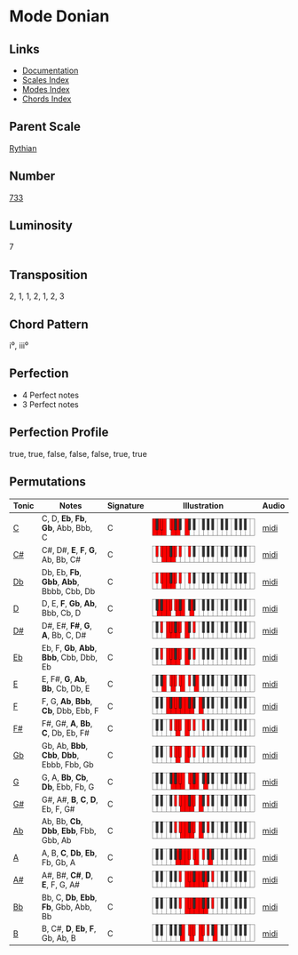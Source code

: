# Mode Donian

## Links

- [Documentation](README.md)
- [Scales Index](Scales.md)
- [Modes Index](Modes.md)
- [Chords Index](Chords.md)

## Parent Scale

[Rythian](ScaleRythian.md)

## Number

[733](https://ianring.com/musictheory/scales/733)

## Luminosity

7

## Transposition

2, 1, 1, 2, 1, 2, 3

## Chord Pattern

i⁰, iii⁰

## Perfection

- 4 Perfect notes
- 3 Perfect notes

## Perfection Profile

true, true, false, false, false, true, true

## Permutations

| Tonic | Notes | Signature | Illustration | Audio |
|-------|-------|-----------|--------------|-------|
| [C](ModeCNaturalDonian.md) | C, D, **Eb**, **Fb**, **Gb**, Abb, Bbb, C | C | ![CNaturalDonian](ModeCNaturalDonian.png) | [midi](https://github.com/edipermadi/music/blob/main/docs/ModeCNaturalDonian.mid?raw=true) |
| [C#](ModeCSharpDonian.md) | C#, D#, **E**, **F**, **G**, Ab, Bb, C# | C | ![CSharpDonian](ModeCSharpDonian.png) | [midi](https://github.com/edipermadi/music/blob/main/docs/ModeCSharpDonian.mid?raw=true) |
| [Db](ModeDFlatDonian.md) | Db, Eb, **Fb**, **Gbb**, **Abb**, Bbbb, Cbb, Db | C | ![DFlatDonian](ModeDFlatDonian.png) | [midi](https://github.com/edipermadi/music/blob/main/docs/ModeDFlatDonian.mid?raw=true) |
| [D](ModeDNaturalDonian.md) | D, E, **F**, **Gb**, **Ab**, Bbb, Cb, D | C | ![DNaturalDonian](ModeDNaturalDonian.png) | [midi](https://github.com/edipermadi/music/blob/main/docs/ModeDNaturalDonian.mid?raw=true) |
| [D#](ModeDSharpDonian.md) | D#, E#, **F#**, **G**, **A**, Bb, C, D# | C | ![DSharpDonian](ModeDSharpDonian.png) | [midi](https://github.com/edipermadi/music/blob/main/docs/ModeDSharpDonian.mid?raw=true) |
| [Eb](ModeEFlatDonian.md) | Eb, F, **Gb**, **Abb**, **Bbb**, Cbb, Dbb, Eb | C | ![EFlatDonian](ModeEFlatDonian.png) | [midi](https://github.com/edipermadi/music/blob/main/docs/ModeEFlatDonian.mid?raw=true) |
| [E](ModeENaturalDonian.md) | E, F#, **G**, **Ab**, **Bb**, Cb, Db, E | C | ![ENaturalDonian](ModeENaturalDonian.png) | [midi](https://github.com/edipermadi/music/blob/main/docs/ModeENaturalDonian.mid?raw=true) |
| [F](ModeFNaturalDonian.md) | F, G, **Ab**, **Bbb**, **Cb**, Dbb, Ebb, F | C | ![FNaturalDonian](ModeFNaturalDonian.png) | [midi](https://github.com/edipermadi/music/blob/main/docs/ModeFNaturalDonian.mid?raw=true) |
| [F#](ModeFSharpDonian.md) | F#, G#, **A**, **Bb**, **C**, Db, Eb, F# | C | ![FSharpDonian](ModeFSharpDonian.png) | [midi](https://github.com/edipermadi/music/blob/main/docs/ModeFSharpDonian.mid?raw=true) |
| [Gb](ModeGFlatDonian.md) | Gb, Ab, **Bbb**, **Cbb**, **Dbb**, Ebbb, Fbb, Gb | C | ![GFlatDonian](ModeGFlatDonian.png) | [midi](https://github.com/edipermadi/music/blob/main/docs/ModeGFlatDonian.mid?raw=true) |
| [G](ModeGNaturalDonian.md) | G, A, **Bb**, **Cb**, **Db**, Ebb, Fb, G | C | ![GNaturalDonian](ModeGNaturalDonian.png) | [midi](https://github.com/edipermadi/music/blob/main/docs/ModeGNaturalDonian.mid?raw=true) |
| [G#](ModeGSharpDonian.md) | G#, A#, **B**, **C**, **D**, Eb, F, G# | C | ![GSharpDonian](ModeGSharpDonian.png) | [midi](https://github.com/edipermadi/music/blob/main/docs/ModeGSharpDonian.mid?raw=true) |
| [Ab](ModeAFlatDonian.md) | Ab, Bb, **Cb**, **Dbb**, **Ebb**, Fbb, Gbb, Ab | C | ![AFlatDonian](ModeAFlatDonian.png) | [midi](https://github.com/edipermadi/music/blob/main/docs/ModeAFlatDonian.mid?raw=true) |
| [A](ModeANaturalDonian.md) | A, B, **C**, **Db**, **Eb**, Fb, Gb, A | C | ![ANaturalDonian](ModeANaturalDonian.png) | [midi](https://github.com/edipermadi/music/blob/main/docs/ModeANaturalDonian.mid?raw=true) |
| [A#](ModeASharpDonian.md) | A#, B#, **C#**, **D**, **E**, F, G, A# | C | ![ASharpDonian](ModeASharpDonian.png) | [midi](https://github.com/edipermadi/music/blob/main/docs/ModeASharpDonian.mid?raw=true) |
| [Bb](ModeBFlatDonian.md) | Bb, C, **Db**, **Ebb**, **Fb**, Gbb, Abb, Bb | C | ![BFlatDonian](ModeBFlatDonian.png) | [midi](https://github.com/edipermadi/music/blob/main/docs/ModeBFlatDonian.mid?raw=true) |
| [B](ModeBNaturalDonian.md) | B, C#, **D**, **Eb**, **F**, Gb, Ab, B | C | ![BNaturalDonian](ModeBNaturalDonian.png) | [midi](https://github.com/edipermadi/music/blob/main/docs/ModeBNaturalDonian.mid?raw=true) |
